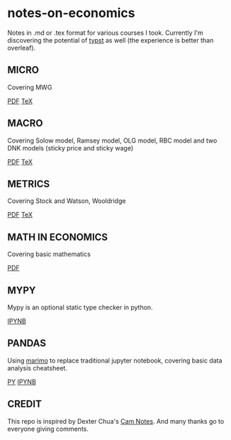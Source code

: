 # notes-on-economics

Notes in .md or .tex format for various courses I took. Currently I'm discovering the potential of [typst](https://typst.app) as well (the experience is better than overleaf).

## MICRO

Covering MWG

[PDF](micro/micro.pdf) [TeX](micro/micro.tex)

## MACRO

Covering Solow model, Ramsey model, OLG model, RBC model and two DNK models (sticky price and sticky wage)

[PDF](macro/macro.pdf)  [TeX](macro/macro.tex)

## METRICS

Covering Stock and Watson, Wooldridge

[PDF](metrics/metrics.pdf) [TeX](metrics/metrics.tex)

## MATH IN ECONOMICS

Covering basic mathematics

[PDF](math/mathinecon.pdf)

## MYPY

Mypy is an optional static type checker in python.

[IPYNB](python-mypy/mypy.ipynb)

## PANDAS

Using [marimo](https://github.com/marimo-team/marimo) to replace traditional jupyter notebook, covering basic data analysis cheatsheet.

[PY](python-pandas/visualization.py)  [IPYNB](python-pandas/visualization.ipynb)

## CREDIT

This repo is inspired by Dexter Chua's [Cam Notes](https://github.com/dalcde/cam-notes). And many thanks go to everyone giving comments.
